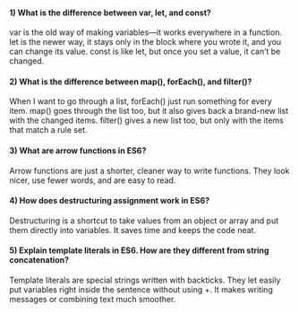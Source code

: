 

#### 1) What is the difference between var, let, and const?
 var is the old way of making variables—it works everywhere in a function. let is the newer way, it stays only in the block where you wrote it, and you can change its value. const is like let, but once you set a value, it can’t be changed.

#### 2) What is the difference between map(), forEach(), and filter()? 
When I want to go through a list, forEach() just  run something for every item. map() goes through the list too, but it also gives  back a brand-new list with the changed items. filter() gives  a new list too, but only with the items that match a rule  set.

#### 3) What are arrow functions in ES6?
Arrow functions are just a shorter, cleaner way to write functions. They look nicer, use fewer words, and are easy to read.

#### 4) How does destructuring assignment work in ES6?
Destructuring is a shortcut to take values from an object or array and put them directly into variables. It saves time and keeps the code neat.

#### 5) Explain template literals in ES6. How are they different from string concatenation?
Template literals are special strings written with backticks. They let  easily put variables right inside the sentence without using +. It makes writing messages or combining text much smoother.